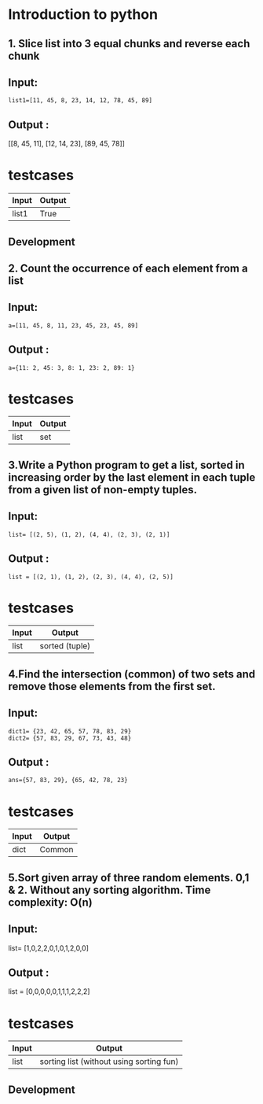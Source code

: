 # Introduction to python
## 1. Slice list into 3 equal chunks and reverse each chunk

## Input:
    list1=[11, 45, 8, 23, 14, 12, 78, 45, 89]
## Output :
   [[8, 45, 11], [12, 14, 23], [89, 45, 78]]
# testcases

| Input | Output |
| ------ | ------ |
| list1 | True |

## Development



## 2. Count the occurrence of each element from a list

## Input:
    a=[11, 45, 8, 11, 23, 45, 23, 45, 89]
## Output :
    a={11: 2, 45: 3, 8: 1, 23: 2, 89: 1}
# testcases

| Input | Output |
| ------ | ------ |
| list| set |

## 3.Write a Python program to get a list, sorted in increasing order by the last element in each tuple from a given list of non-empty tuples.

## Input:
    list= [(2, 5), (1, 2), (4, 4), (2, 3), (2, 1)]

## Output :
    list = [(2, 1), (1, 2), (2, 3), (4, 4), (2, 5)]
# testcases

| Input | Output |
| ------ | ------ |
| list| sorted (tuple) |



## 4.Find the intersection (common) of two sets and remove those elements from the first set.

## Input:
    dict1= {23, 42, 65, 57, 78, 83, 29}
    dict2= {57, 83, 29, 67, 73, 43, 48}

## Output :
    ans={57, 83, 29}, {65, 42, 78, 23}
# testcases

| Input | Output |
| ------ | ------ |
| dict | Common |

## 5.Sort given array of three random elements. 0,1 & 2. Without any sorting algorithm. Time complexity: O(n)


## Input:
   list=  [1,0,2,2,0,1,0,1,2,0,0]
## Output :
   list = [0,0,0,0,0,1,1,1,2,2,2] 
# testcases

| Input | Output |
| ------ | ------ |
| list | sorting list (without using sorting fun) |

## Development

